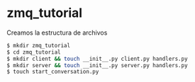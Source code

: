# zmq_tutorial


Creamos la estructura de archivos

```bash
$ mkdir zmq_tutorial
$ cd zmq_tutorial
$ mkdir client && touch __init__.py client.py handlers.py
$ mkdir server && touch __init__.py server.py handlers.py
$ touch start_conversation.py
```
